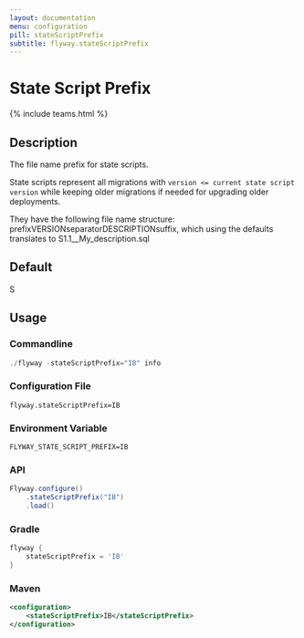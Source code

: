 ```yaml
---
layout: documentation
menu: configuration
pill: stateScriptPrefix
subtitle: flyway.stateScriptPrefix
---
```


# State Script Prefix
{% include teams.html %}

## Description
The file name prefix for state scripts.

State scripts represent all migrations with `version <= current state script version` while keeping older migrations if needed for upgrading older deployments.

They have the following file name structure: prefixVERSIONseparatorDESCRIPTIONsuffix, which using the defaults translates to S1.1__My_description.sql

## Default
S

## Usage

### Commandline
```powershell
./flyway -stateScriptPrefix="IB" info
```

### Configuration File
```properties
flyway.stateScriptPrefix=IB
```

### Environment Variable
```properties
FLYWAY_STATE_SCRIPT_PREFIX=IB
```

### API
```java
Flyway.configure()
    .stateScriptPrefix("IB")
    .load()
```

### Gradle
```groovy
flyway {
    stateScriptPrefix = 'IB'
}
```

### Maven
```xml
<configuration>
    <stateScriptPrefix>IB</stateScriptPrefix>
</configuration>
```
